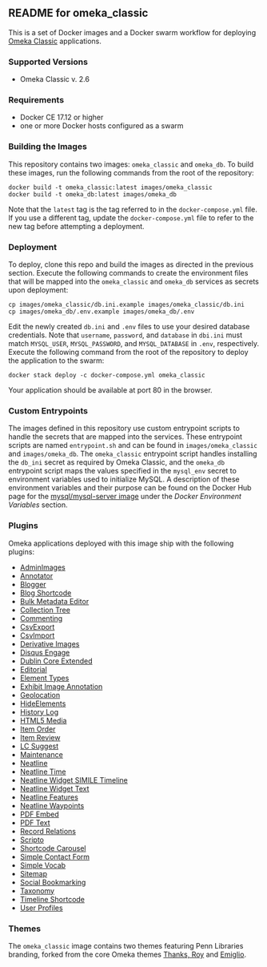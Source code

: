 ## README for omeka_classic

This is a set of Docker images and a Docker swarm workflow for deploying [Omeka Classic](https://omeka.org/classic/) applications.

### Supported Versions
* Omeka Classic v. 2.6

### Requirements

* Docker CE 17.12 or higher
* one or more Docker hosts configured as a swarm

### Building the Images

This repository contains two images: `omeka_classic` and `omeka_db`. To build these images, run the following commands from the root of the repository:

```
docker build -t omeka_classic:latest images/omeka_classic
docker build -t omeka_db:latest images/omeka_db
```

Note that the `latest` tag is the tag referred to in the `docker-compose.yml` file. If you use a different tag, update the `docker-compose.yml` file to refer to the new tag before attempting a deployment.

### Deployment

To deploy, clone this repo and build the images as directed in the previous section. Execute the following commands to create the environment files that will be mapped into the `omeka_classic` and `omeka_db` services as secrets upon deployment:

```
cp images/omeka_classic/db.ini.example images/omeka_classic/db.ini
cp images/omeka_db/.env.example images/omeka_db/.env
```

Edit the newly created `db.ini` and `.env` files to use your desired database credentials. Note that `username`, `password`, and `database` in `dbi.ini` must match `MYSQL_USER`, `MYSQL_PASSWORD`, and `MYSQL_DATABASE` in `.env`, respectively. Execute the following command from the root of the repository to deploy the application to the swarm:

```
docker stack deploy -c docker-compose.yml omeka_classic
```

Your application should be available at port 80 in the browser.

### Custom Entrypoints

The images defined in this repository use custom entrypoint scripts to handle the secrets that are mapped into the services. These entrypoint scripts are named `entrypoint.sh` and can be found in `images/omeka_classic` and `images/omeka_db`. The `omeka_classic` entrypoint script handles installing the `db_ini` secret as required by Omeka Classic, and the `omeka_db` entrypoint script maps the values specified in the `mysql_env` secret to environment variables used to initialize MySQL. A description of these environment variables and their purpose can be found on the Docker Hub page for the [mysql/mysql-server image](https://hub.docker.com/r/mysql/mysql-server/) under the *Docker Environment Variables* section.

### Plugins

Omeka applications deployed with this image ship with the following plugins:

* [AdminImages](https://omeka.org/classic/plugins/AdminImages/)
* [Annotator](https://omeka.org/classic/plugins/Annotator)
* [Blogger](https://omeka.org/classic/plugins/Blogger)
* [Blog Shortcode](https://omeka.org/classic/plugins/BlogShortcode)
* [Bulk Metadata Editor](https://omeka.org/classic/plugins/BulkMetadataEditor)
* [Collection Tree](https://omeka.org/classic/plugins/CollectionTree)
* [Commenting](https://omeka.org/classic/plugins/Commenting)
* [CsvExport](https://omeka.org/classic/plugins/CsvExport)
* [CsvImport](https://omeka.org/classic/plugins/CsvImport)
* [Derivative Images](https://omeka.org/classic/plugins/DerivatieImages)
* [Disqus Engage](https://omeka.org/classic/plugins/DisqusEngage)
* [Dublin Core Extended](https://omeka.org/classic/plugins/DublinCoreExtended)
* [Editorial](https://omeka.org/classic/plugins/Editorial)
* [Element Types](https://omeka.org/classic/plugins/ElementTypes)
* [Exhibit Image Annotation](https://omeka.org/classic/plugins/ExhibitImageAnnotation)
* [Geolocation](https://omeka.org/classic/plugins/Geolocation)
* [HideElements](https://omeka.org/classic/plugins/HideElements)
* [History Log](https://omeka.org/classic/plugins/HistoryLog)
* [HTML5 Media](https://omeka.org/classic/plugins/Html5Media)
* [Item Order](https://omeka.org/classic/plugins/ItemOrder)
* [Item Review](https://omeka.org/classic/plugins/ItemReview)
* [LC Suggest](https://omeka.org/classic/plugins/LcSuggest)
* [Maintenance](https://omeka.org/classic/plugins/Maintenance)
* [Neatline](https://omeka.org/classic/plugins/Neatline)
* [Neatline Time](https://omeka.org/classic/plugins/NeatlineTime)
* [Neatline Widget SIMILE Timeline](https://omeka.org/classic/plugins/NeatlineWidgetSimileTimeline)
* [Neatline Widget Text](https://omeka.org/classic/plugins/NeatlineWidgetText)
* [Neatline Features](https://omeka.org/classic/plugins/NeatlineFeatures)
* [Neatline Waypoints](https://omeka.org/classic/plugins/NeatlineWaypoints)
* [PDF Embed](https://omeka.org/classic/plugins/PdfEmbed)
* [PDF Text](https://omeka.org/classic/plugins/PdfText)
* [Record Relations](https://omeka.org/classic/plugins/RecordRelations)
* [Scripto](https://omeka.org/classic/plugins/Scripto)
* [Shortcode Carousel](https://omeka.org/classic/plugins/ShortcodeCarousel)
* [Simple Contact Form](https://omeka.org/classic/plugins/SimpleContactForm)
* [Simple Vocab](https://omeka.org/classic/plugins/SimpleVocab)
* [Sitemap](https://omeka.org/classic/plugins/Sitemap)
* [Social Bookmarking](https://omeka.org/classic/plugins/SocialBookmarking)
* [Taxonomy](https://omeka.org/classic/plugins/Taxonomy)
* [Timeline Shortcode](https://omeka.org/classic/plugins/TimelineShortcode)
* [User Profiles](https://omeka.org/classic/plugins/UserProfiles)

### Themes

The `omeka_classic` image contains two themes featuring Penn Libraries branding, forked from the core Omeka themes [Thanks, Roy](https://omeka.org/classic/themes/default/) and [Emiglio](https://omeka.org/classic/themes/emiglio/).
